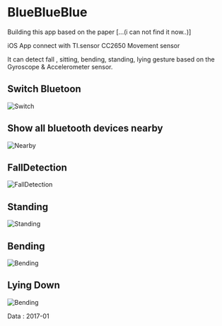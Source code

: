 # BlueBlueBlue
Building this app based on the paper [...(i can not find it now..)]

iOS App connect with TI.sensor CC2650 Movement sensor

It can detect fall , sitting, bending, standing, lying gesture based on the Gyroscope & Accelerometer sensor.

## Switch Bluetoon
 ![Switch](/image/switchBluetooth.PNG)

 ## Show all bluetooth devices nearby
 ![Nearby](/image/nearby.PNG)

 ## FallDetection
 ![FallDetection](/image/fallDetection.PNG)

 ## Standing

 ![Standing](/image/standing.PNG)


 ## Bending

 ![Bending](/image/bending.PNG)

 ## Lying Down

 ![Bending](/image/lyingDown.PNG)


 Data : 2017-01
